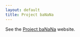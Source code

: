 ```yaml
---
layout: default
title: Project baNaNa
---
```


See the [Project baNaNa] website.

[Project baNaNa]: http://projectbanana.github.io
